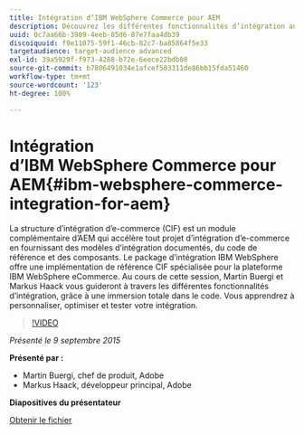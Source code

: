 ```yaml
---
title: Intégration d’IBM WebSphere Commerce pour AEM
description: Découvrez les différentes fonctionnalités d’intégration au travers de cette immersion dans le code. Découvrez comment personnaliser, optimiser et tester votre intégration.
uuid: 0c7aa66b-3909-4eeb-85d6-87e7faa4db39
discoiquuid: f9e11075-59f1-46cb-82c7-ba85864f5e33
targetaudience: target-audience advanced
exl-id: 39a5929f-f973-4288-b72e-6eece22bdb80
source-git-commit: b7806491034e1afcef503311de86bb15fda51460
workflow-type: tm+mt
source-wordcount: '123'
ht-degree: 100%

---
```


# Intégration d’IBM WebSphere Commerce pour AEM{#ibm-websphere-commerce-integration-for-aem}

La structure d’intégration d’e-commerce (CIF) est un module complémentaire d’AEM qui accélère tout projet d’intégration d’e-commerce en fournissant des modèles d’intégration documentés, du code de référence et des composants. Le package d’intégration IBM WebSphere offre une implémentation de référence CIF spécialisée pour la plateforme IBM WebSphere eCommerce. Au cours de cette session, Martin Buergi et Markus Haack vous guideront à travers les différentes fonctionnalités d’intégration, grâce à une immersion totale dans le code. Vous apprendrez à personnaliser, optimiser et tester votre intégration.

>[!VIDEO](https://video.tv.adobe.com/v/19375/?quality=9)

*Présenté le 9 septembre 2015*

**Présenté par :**

* Martin Buergi, chef de produit, Adobe
* Markus Haack, développeur principal, Adobe

**Diapositives du présentateur**

[Obtenir le fichier](assets/150909-aem-gems-ibm-websphere-commerce-integration.pdf)
<!--
[Get back to the Overview](https://helpx.adobe.com/experience-manager/kt/eseminars/gems/aem-index.html)
-->
